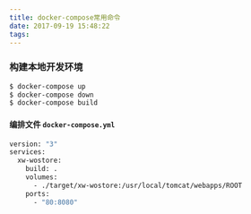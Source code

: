 ```yaml
---
title: docker-compose常用命令
date: 2017-09-19 15:48:22
tags:
---
```


### 构建本地开发环境

``` bash
$ docker-compose up
$ docker-compose down
$ docker-compose build
```

#### 编排文件 `docker-compose.yml`

``` bash
version: "3"
services:
  xw-wostore:
    build: .
    volumes:
      - ./target/xw-wostore:/usr/local/tomcat/webapps/ROOT
    ports:
      - "80:8080"
```

